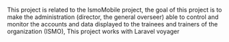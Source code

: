 <p align="left">This project is related to the IsmoMobile project, the goal of this project is to make the administration (director, the general overseer) able to control and monitor the accounts and data displayed to the trainees and trainers of the organization (ISMO), This project works with Laravel voyager  </p>

